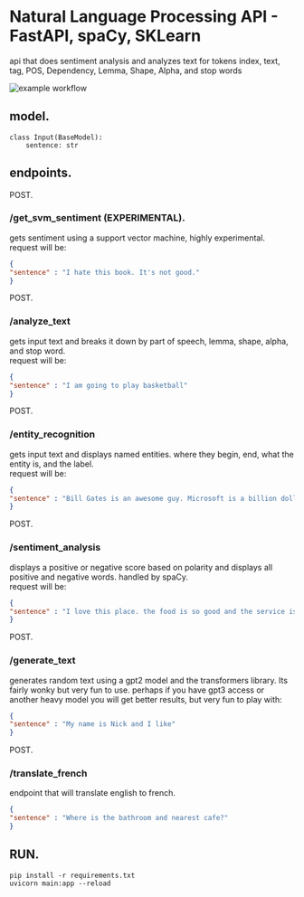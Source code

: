 # Natural Language Processing API - FastAPI, spaCy, SKLearn  
api that does sentiment analysis and analyzes text for tokens index, text, tag, POS, Dependency, Lemma, Shape, Alpha, and stop words

![example workflow](https://github.com/nel417/NLP_API/actions/workflows/nlpapi.yml/badge.svg)

## model. 
```PYTHON3
class Input(BaseModel):
    sentence: str
```


## endpoints.  

POST.  
### /get_svm_sentiment **(EXPERIMENTAL)**.  
gets sentiment using a support vector machine, highly experimental.    
request will be:
```JSON
{
"sentence" : "I hate this book. It's not good."
}
```

POST. 
### /analyze_text  
gets input text and breaks it down by part of speech, lemma, shape, alpha, and stop word.  
request will be:
```JSON
{
"sentence" : "I am going to play basketball"
}
```

POST. 
### /entity_recognition  
gets input text and displays named entities. where they begin, end, what the entity is, and the label.   
request will be:   
```JSON
{
"sentence" : "Bill Gates is an awesome guy. Microsoft is a billion dollar company"
}
```


POST.  
### /sentiment_analysis
displays a positive or negative score based on polarity and displays all positive and negative words. handled by spaCy.   
request will be:   
```JSON
{
"sentence" : "I love this place. the food is so good and the service is awesome!"
}
```

POST.  
### /generate_text
generates random text using a gpt2 model and the transformers library. Its fairly wonky but very fun to use. perhaps if you have gpt3 access or another heavy model you will get better results, but very fun to play with:   
```JSON
{
"sentence" : "My name is Nick and I like"
}
```

POST.  
### /translate_french  
endpoint that will translate english to french.
```JSON
{
"sentence" : "Where is the bathroom and nearest cafe?"
}
```

## RUN. 
```
pip install -r requirements.txt
uvicorn main:app --reload
```